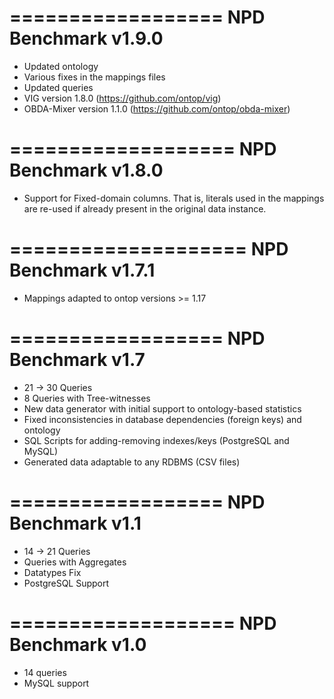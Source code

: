 ==================
NPD Benchmark v1.9.0
==================

- Updated ontology
- Various fixes in the mappings files
- Updated queries
- VIG version 1.8.0 (https://github.com/ontop/vig)
- OBDA-Mixer version 1.1.0 (https://github.com/ontop/obda-mixer)

===================
NPD Benchmark v1.8.0
===================

- Support for Fixed-domain columns. That is, literals used in the mappings are re-used if already present in the original data instance.


====================
NPD Benchmark v1.7.1
====================

- Mappings adapted to ontop versions >= 1.17

==================
NPD Benchmark v1.7
==================

- 21 -> 30 Queries
- 8 Queries with Tree-witnesses
- New data generator with initial support to ontology-based statistics
- Fixed inconsistencies in database dependencies (foreign keys) and ontology
- SQL Scripts for adding-removing indexes/keys (PostgreSQL and MySQL)
- Generated data adaptable to any RDBMS (CSV files)

==================
NPD Benchmark v1.1
==================
- 14 -> 21 Queries
- Queries with Aggregates
- Datatypes Fix
- PostgreSQL Support

===================
NPD Benchmark v1.0
===================

- 14 queries
- MySQL support
